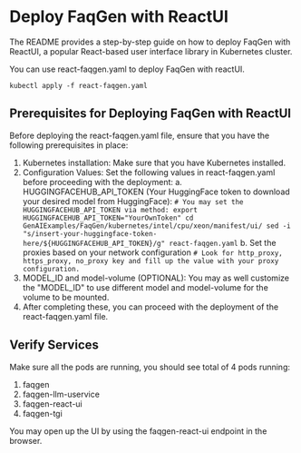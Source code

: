 # Deploy FaqGen with ReactUI

The README provides a step-by-step guide on how to deploy FaqGen with ReactUI, a popular React-based user interface library in Kubernetes cluster.

You can use react-faqgen.yaml to deploy FaqGen with reactUI.
```
kubectl apply -f react-faqgen.yaml
```

## Prerequisites for Deploying FaqGen with ReactUI
Before deploying the react-faqgen.yaml file, ensure that you have the following prerequisites in place:

1. Kubernetes installation: Make sure that you have Kubernetes installed.
2. Configuration Values: Set the following values in react-faqgen.yaml before proceeding with the deployment:
    a. HUGGINGFACEHUB_API_TOKEN (Your HuggingFace token to download your desired model from HuggingFace):
       ```
       # You may set the HUGGINGFACEHUB_API_TOKEN via method:
       export HUGGINGFACEHUB_API_TOKEN="YourOwnToken"
       cd GenAIExamples/FaqGen/kubernetes/intel/cpu/xeon/manifest/ui/
       sed -i "s/insert-your-huggingface-token-here/${HUGGINGFACEHUB_API_TOKEN}/g" react-faqgen.yaml
       ```
    b. Set the proxies based on your network configuration
       ```
       # Look for http_proxy, https_proxy, no_proxy key and fill up the value with your proxy configuration.
       ```
3. MODEL_ID and model-volume (OPTIONAL): You may as well customize the "MODEL_ID" to use different model and model-volume for the volume to be mounted.
4. After completing these, you can proceed with the deployment of the react-faqgen.yaml file.

## Verify Services
Make sure all the pods are running, you should see total of 4 pods running:
1. faqgen
2. faqgen-llm-uservice
3. faqgen-react-ui
4. faqgen-tgi

You may open up the UI by using the faqgen-react-ui endpoint in the browser.
